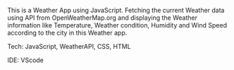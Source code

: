 This is a Weather App using JavaScript. Fetching the current Weather data using API from OpenWeatherMap.org and displaying the Weather information like Temperature, Weather condition, Humidity and Wind Speed according to the city in this Weather app.

Tech: JavaScript, WeatherAPI, CSS, HTML

IDE: VScode

